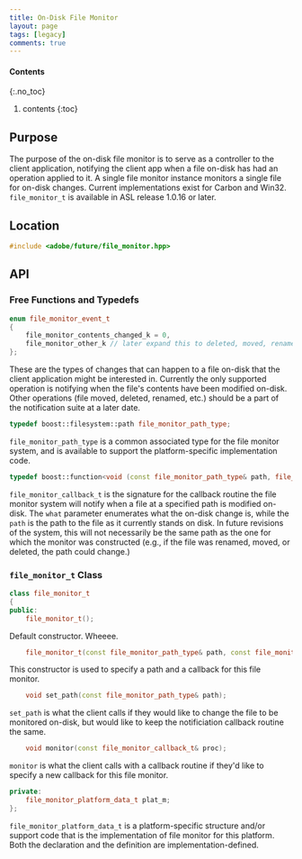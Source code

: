 ```yaml
---
title: On-Disk File Monitor
layout: page
tags: [legacy]
comments: true
---
```

#### Contents
{:.no_toc}
1. contents
{:toc}

## Purpose

The purpose of the on-disk file monitor is to serve as a controller to the client application, notifying the client app when a file on-disk has had an operation applied to it. A single file monitor instance monitors a single file for on-disk changes. Current implementations exist for Carbon and Win32. <code>file_monitor_t</code> is available in ASL release 1.0.16 or later.

## Location

```cpp
#include <adobe/future/file_monitor.hpp>
```

## API

### Free Functions and Typedefs

```cpp
enum file_monitor_event_t
{
    file_monitor_contents_changed_k = 0,
    file_monitor_other_k // later expand this to deleted, moved, renamed, etc.
};
```

These are the types of changes that can happen to a file on-disk that the client application might be interested in. Currently the only supported operation is notifying when the file's contents have been modified on-disk. Other operations (file moved, deleted, renamed, etc.) should be a part of the notification suite at a later date.

```cpp
typedef boost::filesystem::path file_monitor_path_type;
```

<code>file_monitor_path_type</code> is a common associated type for the file monitor system, and is available to support the platform-specific implementation code.

```cpp
typedef boost::function<void (const file_monitor_path_type& path, file_monitor_event_t what)> file_monitor_callback_t;
```

<code>file_monitor_callback_t</code> is the signature for the callback routine the file monitor system will notify when a file at a specified path is modified on-disk. The <code>what</code> parameter enumerates what the on-disk change is, while the <code>path</code> is the path to the file as it currently stands on disk. In future revisions of the system, this will not necessarily be the same path as the one for which the monitor was constructed (e.g., if the file was renamed, moved, or deleted, the path could change.)

### <code>file_monitor_t</code> Class

```cpp
class file_monitor_t
{
public:
    file_monitor_t();
```

Default constructor. Wheeee.

```cpp
    file_monitor_t(const file_monitor_path_type& path, const file_monitor_callback_t& proc);
```

This constructor is used to specify a path and a callback for this file monitor.

```cpp
    void set_path(const file_monitor_path_type& path);
```

<code>set_path</code> is what the client calls if they would like to change the file to be monitored on-disk, but would like to keep the notificiation callback routine the same.

```cpp
    void monitor(const file_monitor_callback_t& proc);
```

<code>monitor</code> is what the client calls with a callback routine if they'd like to specify a new callback for this file monitor.

```cpp
private:
    file_monitor_platform_data_t plat_m;
};
```

<code>file_monitor_platform_data_t</code> is a platform-specific structure and/or support code that is the implementation of file monitor for this platform. Both the declaration and the definition are implementation-defined.
